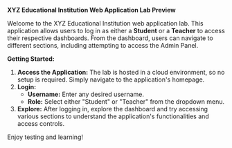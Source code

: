 **XYZ Educational Institution Web Application Lab Preview**

Welcome to the XYZ Educational Institution web application lab. This application allows users to log in as either a **Student** or a **Teacher** to access their respective dashboards. From the dashboard, users can navigate to different sections, including attempting to access the Admin Panel.

**Getting Started:**
1. **Access the Application:** The lab is hosted in a cloud environment, so no setup is required. Simply navigate to the application's homepage.
2. **Login:**
   - **Username:** Enter any desired username.
   - **Role:** Select either "Student" or "Teacher" from the dropdown menu.
3. **Explore:** After logging in, explore the dashboard and try accessing various sections to understand the application's functionalities and access controls.

Enjoy testing and learning!